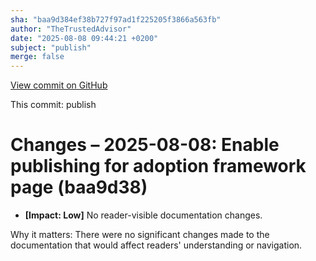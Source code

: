 ```yaml
---
sha: "baa9d384ef38b727f97ad1f225205f3866a563fb"
author: "TheTrustedAdvisor"
date: "2025-08-08 09:44:21 +0200"
subject: "publish"
merge: false
---
```


[View commit on GitHub](https://github.com/TheTrustedAdvisor/FabricAdoptionFramework/commit/baa9d384ef38b727f97ad1f225205f3866a563fb)

This commit: publish

# Changes – 2025-08-08: Enable publishing for adoption framework page (baa9d38)

- **[Impact: Low]** No reader-visible documentation changes.

Why it matters: There were no significant changes made to the documentation that would affect readers' understanding or navigation.
